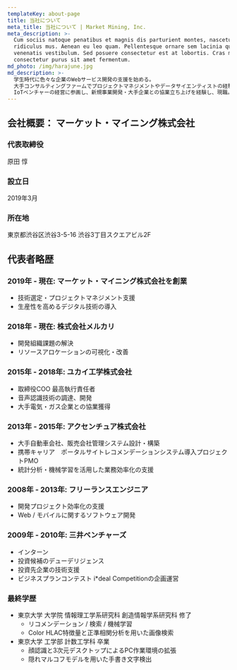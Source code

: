 ```yaml
---
templateKey: about-page
title: 当社について
meta_title: 当社について | Market Mining, Inc.
meta_description: >-
  Cum sociis natoque penatibus et magnis dis parturient montes, nascetur
  ridiculus mus. Aenean eu leo quam. Pellentesque ornare sem lacinia quam
  venenatis vestibulum. Sed posuere consectetur est at lobortis. Cras mattis
  consectetur purus sit amet fermentum.
md_photo: /img/harajune.jpg
md_description: >-
  学生時代に色々な企業のWebサービス開発の支援を始める。
  大手コンサルティングファームでプロジェクトマネジメントやデータサイエンティストの経験をつみ、課題発見・課題解決の手法を学ぶ。
  IoTベンチャーの経営に参画し、新規事業開発・大手企業との協業立ち上げを経験し、現職。
---
```


## 会社概要： マーケット・マイニング株式会社
### 代表取締役
原田 惇

### 設立日
2019年3月

### 所在地
東京都渋谷区渋谷3-5-16 渋谷3丁目スクエアビル2F

## 代表者略歴

### 2019年 - 現在: マーケット・マイニング株式会社を創業
- 技術選定・プロジェクトマネジメント支援
- 生産性を高めるデジタル技術の導入

### 2018年 - 現在: 株式会社メルカリ
- 開発組織課題の解決
- リソースアロケーションの可視化・改善


### 2015年 - 2018年: ユカイ工学株式会社
- 取締役COO 最高執行責任者
- 音声認識技術の調達、開発
- 大手電気・ガス企業との協業獲得

### 2013年 - 2015年: アクセンチュア株式会社
- 大手自動車会社、販売会社管理システム設計・構築
- 携帯キャリア　ポータルサイトレコメンデーションシステム導入プロジェクトPMO
- 統計分析・機械学習を活用した業務効率化の支援

### 2008年 - 2013年: フリーランスエンジニア
- 開発プロジェクト効率化の支援
- Web / モバイルに関するソフトウェア開発

### 2009年 - 2010年: 三井ベンチャーズ
- インターン
- 投資候補のデューデリジェンス
- 投資先企業の技術支援
- ビジネスプランコンテスト i*deal Competitionの企画運営

### 最終学歴
- 東京大学 大学院 情報理工学系研究科 創造情報学系研究科 修了
    - リコメンデーション / 検索 / 機械学習
    - Color HLAC特徴量と正準相関分析を用いた画像検索
- 東京大学 工学部 計数工学科 卒業
    - 顔認識と3次元デスクトップによるPC作業環境の拡張
    - 隠れマルコフモデルを用いた手書き文字検出
